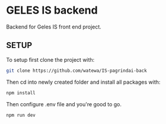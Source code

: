 # GELES IS backend
Backend for Geles IS front end project.
## SETUP
To setup first clone the project with:
```sh
git clone https://github.com/watewa/IS-pagrindai-back
```
Then cd into newly created folder and install all packages with:
```sh
npm install
```
Then configure .env file and you're good to go.
```sh
npm run dev
```